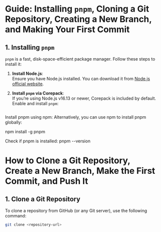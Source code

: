 # Guide: Installing `pnpm`, Cloning a Git Repository, Creating a New Branch, and Making Your First Commit

## 1. Installing `pnpm`
`pnpm` is a fast, disk-space-efficient package manager. Follow these steps to install it:

1. **Install Node.js**:  
   Ensure you have Node.js installed. You can download it from [Node.js official website](https://nodejs.org/).

2. **Install `pnpm` via Corepack**:  
   If you’re using Node.js v16.13 or newer, Corepack is included by default. Enable and install `pnpm`:
   ```bash

Install pnpm using npm:
Alternatively, you can use npm to install pnpm globally:

npm install -g pnpm

Check if pnpm is installed:
pnpm --version


# How to Clone a Git Repository, Create a New Branch, Make the First Commit, and Push It

## 1. Clone a Git Repository
To clone a repository from GitHub (or any Git server), use the following command:

```bash
git clone <repository-url>

